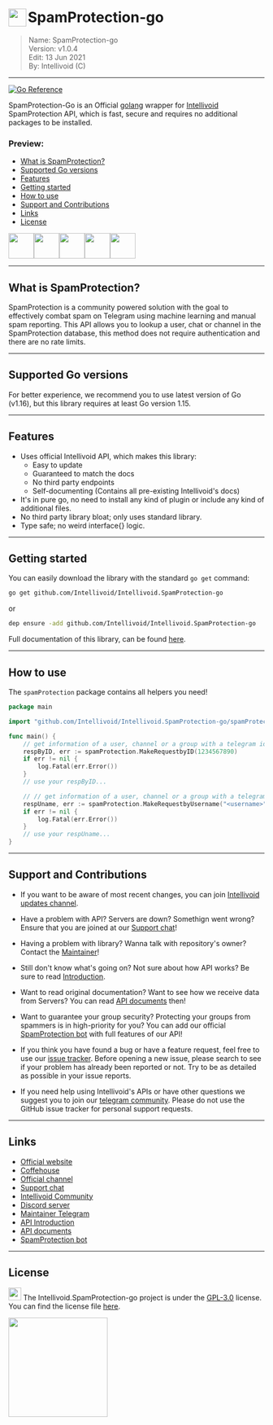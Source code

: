 # <img src="https://intellivoid.net/assets/favicon/android-chrome-192x192.png" width="35px" align="left"></img> SpamProtection-go 
> Name:		SpamProtection-go	\
> Version:	v1.0.4				\
> Edit:		13 Jun 2021			\
> By:		Intellivoid (C)	

-----------------------------------------------------------
<!-- https://intellivoid.net/assets/favicon/android-chrome-192x192.png

https://intellivoid.net/assets/media/TextLogo2.svg
-->

[![Go Reference](https://pkg.go.dev/badge/github.com/Intellivoid/Intellivoid.SpamProtection-go.svg)](https://pkg.go.dev/github.com/Intellivoid/Intellivoid.SpamProtection-go)

SpamProtection-Go is an Official [golang](https://go.dev) wrapper for [Intellivoid](https://intellivoid.net) SpamProtection API, which is fast, secure and requires no additional packages to be installed.

### Preview:

 * [What is SpamProtection?](#what-is-spamprotection)
 * [Supported Go versions](#supported-go-versions)
 * [Features](#features)
 * [Getting started](#getting-started)
 * [How to use](#how-to-use)
 * [Support and Contributions](#support-and-contributions)
 * [Links](#links)
 * [License](#license)


<img src="https://raw.githubusercontent.com/aliwoto/aliwoto/main/resources/798246901916499998.gif" width="50px"></img><img src="https://raw.githubusercontent.com/aliwoto/aliwoto/main/resources/798246901916499998.gif" width="50px"></img><img src="https://raw.githubusercontent.com/aliwoto/aliwoto/main/resources/798246901916499998.gif" width="50px"></img><img src="https://raw.githubusercontent.com/aliwoto/aliwoto/main/resources/798246901916499998.gif" width="50px"></img><img src="https://raw.githubusercontent.com/aliwoto/aliwoto/main/resources/798246901916499998.gif" width="50px"></img>

<hr/>


## What is SpamProtection?

SpamProtection is a community powered solution with the goal to effectively combat spam on Telegram using machine learning and manual spam reporting.
This API allows you to lookup a user, chat or channel in the SpamProtection database, this method does not require authentication and there are no rate limits. 

<hr/>

## Supported Go versions

For better experience, we recommend you to use latest version of Go (v1.16), but this library requires at least Go version 1.15.

<hr/>

## Features

- Uses official Intellivoid API, which makes this library:
   - Easy to update
   - Guaranteed to match the docs
   - No third party endpoints
   - Self-documenting (Contains all pre-existing Intellivoid's docs)
- It's in pure go, no need to install any kind of plugin or include any kind of additional files.
- No third party library bloat; only uses standard library.
- Type safe; no weird interface{} logic.

<hr/>

## Getting started

You can easily download the library with the standard `go get` command:

```bash
go get github.com/Intellivoid/Intellivoid.SpamProtection-go
```
or
```bash
dep ensure -add github.com/Intellivoid/Intellivoid.SpamProtection-go
```

Full documentation of this library, can be found [here](https://pkg.go.dev/github.com/Intellivoid/Intellivoid.SpamProtection-go).

<hr/>

## How to use

The `spamProtection` package contains all helpers you need!

```go
package main

import "github.com/Intellivoid/Intellivoid.SpamProtection-go/spamProtection"

func main() {
	// get information of a user, channel or a group with a telegram id (int64)
	respByID, err := spamProtection.MakeRequestbyID(1234567890)
	if err != nil {
		log.Fatal(err.Error())
	}
	// use your respByID...

	// // get information of a user, channel or a group with a telegram username (string)
	respUname, err := spamProtection.MakeRequestbyUsername("<username>")
	if err != nil {
		log.Fatal(err.Error())
	}
	// use your respUname...
}
```

<hr/>

## Support and Contributions

 * If you want to be aware of most recent changes, you can join [Intellivoid updates channel](https://t.me/Intellivoid).

 * Have a problem with API? Servers are down? Somethign went wrong? Ensure that you are joined at our [Support chat](https://t.me/IntellivoidDiscussions)!

 * Having a problem with library? Wanna talk with repository's owner? Contact the [Maintainer](https://t.me/dank_as_fuck)!

 * Still don't know what's going on? Not sure about how API works? Be sure to read [Introduction](https://docs.intellivoid.net/spamprotection/introduction).

 * Want to read original documentation? Want to see how we receive data from Servers? You can read [API documents](https://docs.intellivoid.net/spamprotection/v1/lookup) then!

 * Want to guarantee your group security? Protecting your groups from spammers is in high-priority for you? You can add our official [SpamProtection bot](https://t.me/SpamProtectionBot) with full features of our API!

 * If you think you have found a bug or have a feature request, feel free to use our [issue tracker](https://github.com/Intellivoid/Intellivoid.SpamProtection-go/issues). Before opening a new issue, please search to see if your problem has already been reported or not.  Try to be as detailed as possible in your issue reports.
 
 * If you need help using Intellivoid's APIs or have other questions we suggest you to join our [telegram community](https://t.me/IntellivoidCommunity).  Please do not use the GitHub issue tracker for personal support requests.

<hr/>

## Links

 * [Official website](https://intellivoid.net)
 * [Coffehouse](https://coffeehouse.intellivoid.net)
 * [Official channel](https://t.me/Intellivoid)
 * [Support chat](https://t.me/IntellivoidDiscussions)
 * [Intellivoid Community](https://t.me/IntellivoidCommunity)
 * [Discord server](https://discord.gg/euNkxEKPJb)
 * [Maintainer Telegram](https://t.me/dank_as_fuck)
 * [API Introduction](https://docs.intellivoid.net/spamprotection/introduction)
 * [API documents](https://docs.intellivoid.net/spamprotection/v1/lookup)
 * [SpamProtection bot](https://t.me/SpamProtectionBot)

<hr/>

## License

<img src="https://raw.githubusercontent.com/aliwoto/aliwoto/main/resources/Something_that_looks_like_Diamond.png" width="25px"></img> The Intellivoid.SpamProtection-go project is under the [GPL-3.0](https://opensource.org/licenses/GPL-3.0) license. You can find the license file [here](LICENSE).


<img src="https://intellivoid.net/assets/media/TextLogo2.svg" width="195px">
